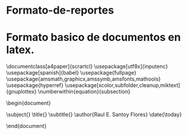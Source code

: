 # Formato-de-reportes
# Formato basico de documentos en latex.
\documentclass[a4paper]{scrartcl}
\usepackage[utf8x]{inputenc}
\usepackage[spanish]{babel}
\usepackage{fullpage}
\usepackage{amsmath,graphicx,amssymb,amsfonts,mathools}
\usepackage{hyperref}
\usepackage[xcolor,subfolder,cleanup,miktext]{gnuplottex}
\numberwithin{equation}{subsection}

\begin{document}

\subject{} 
\title{} 
\subtitle{} 
\author{Raul E. Santoy Flores}
\date{\today}

\end{document}

